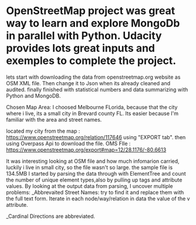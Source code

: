 # OpenStreetMap project was great way to learn and explore MongoDb in parallel with Python. Udacity provides lots great inputs and exemples to complete the project.

lets start with downloading the data from openstreetmap.org website as OSM XML file. Then change it to Json when its already cleaned and audited. finally finished with statistical numbers and data summarizing with Python and MongoDB. 

Chosen Map Area:
I choosed Melbourne FLorida, because that the city where i live, its a small city in Brevard county FL. Its easier because I'm familiar with the area and street names. 

located my city from the map : https://www.openstreetmap.org/relation/117646 using "EXPORT tab". then using Overpass Api to download the file. 
OMS FIle : https://www.openstreetmap.org/export#map=12/28.1176/-80.6613

It was interesting looking at OSM file and how much infomarion carried, luckily i live in small city, so the file wasn't so large. the sample file is 134.5MB
I started by parsing the data through with ElementTree and count the number of unique element types,also by pulling up tags and attribute values. By looking at the output data from parsing, I uncover multiple problems:
_Abbrevaited Street Names: try to find it and replace them with the full text form. Iterate in each node/way/relation in data
the value of the v attribute.

_Cardinal Directions are abbreviated.



